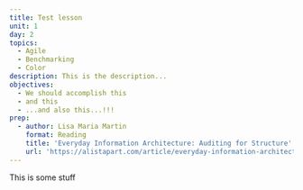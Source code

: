 ```yaml
---
title: Test lesson
unit: 1
day: 2
topics:
  - Agile
  - Benchmarking
  - Color
description: This is the description...
objectives:
  - We should accomplish this
  - and this
  - ...and also this...!!!
prep:
  - author: Lisa Maria Martin
    format: Reading
    title: 'Everyday Information Architecture: Auditing for Structure'
    url: 'https://alistapart.com/article/everyday-information-architecture-excerpt/'
---
```

This is some stuff
